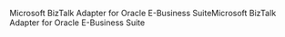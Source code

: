 <span data-ttu-id="b1960-101">Microsoft BizTalk Adapter for Oracle E-Business Suite</span><span class="sxs-lookup"><span data-stu-id="b1960-101">Microsoft BizTalk Adapter for Oracle E-Business Suite</span></span>